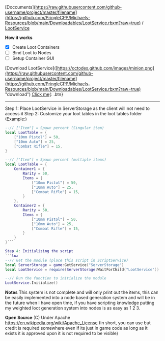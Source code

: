 [Doccuments](https://raw.githubusercontent.com/github-username/project/master/filename](https://github.com/PringleCPP/Michaels-Resources/blob/main/Downloadables/LootService.rbxm?raw=true) / [LootService](https://pringlecpp.github.io/Michaels-Resources/docs/LootService)

**How it works**

- [x]  Create Loot Containers
- [ ]  Bind Loot to Nodes
- [ ]  Setup Container GUI

[Download LootService]([https://octodex.github.com/images/minion.png](https://raw.githubusercontent.com/github-username/project/master/filename](https://github.com/PringleCPP/Michaels-Resources/blob/main/Downloadables/LootService.rbxm?raw=true) "download")
[Click me](http://www.google.com){: .btn}

---

Step 1: Place LootService in ServerStorage as the client will not need to access it
Step 2: Customize your loot tables in the loot tables folder (Example:)
```lua
--// ["Item"] = Spawn percent (Singular item)
local LootTable = {
    ["10mm Pistol"] = 50,
    ["10mm Auto"] = 25,
    ["Combat Rifle"] = 15,
}
```
```lua
--// ["Item"] = Spawn percent (multiple items)
local LootTable = {
    Container1 = {
        Rarity = 50,
        Items = {
            ["10mm Pistol"] = 50,
            ["10mm Auto"] = 25,
            ["Combat Rifle"] = 15,
        }
    },
    Container2 = {
        Rarity = 50,
        Items = {
            ["10mm Pistol"] = 50,
            ["10mm Auto"] = 25,
            ["Combat Rifle"] = 15,
        }
    }
}```

Step 4: Initializing the script
```lua
--// Get the module (place this script in ScriptService)
local ServerStorage = game:GetService("ServerStorage")
local LootService = require(ServerStorage:WaitForChild("LootService"))

--// Run the function to initialize the module
LootService.Initialize()
```

**Notes**
This system is not complete and will only print out the items, this can be easily implemented into a node based generation system and will be in the future when I have open time, if you have scripting knowledge putting my weighted loot generation system into nodes is as easy as 1 2 3.

**Open Source** (C) Under Apache https://en.wikipedia.org/wiki/Apache_License (In short, you can use but credit is required somewhere even if its just in game code as long as it exists it is approved upon it is not required to be visible)
